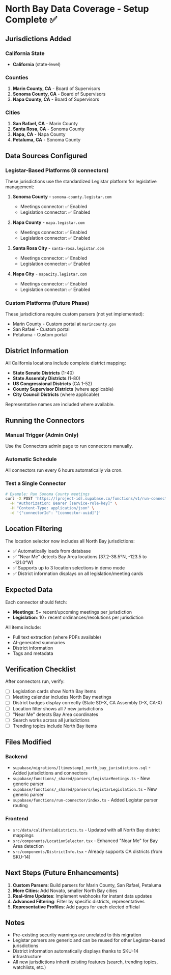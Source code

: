 # North Bay Data Coverage - Setup Complete ✅

## Jurisdictions Added

### California State
- **California** (state-level)

### Counties
1. **Marin County, CA** - Board of Supervisors
2. **Sonoma County, CA** - Board of Supervisors  
3. **Napa County, CA** - Board of Supervisors

### Cities
1. **San Rafael, CA** - Marin County
2. **Santa Rosa, CA** - Sonoma County
3. **Napa, CA** - Napa County
4. **Petaluma, CA** - Sonoma County

## Data Sources Configured

### Legistar-Based Platforms (8 connectors)
These jurisdictions use the standardized Legistar platform for legislative management:

1. **Sonoma County** - `sonoma-county.legistar.com`
   - Meetings connector: ✅ Enabled
   - Legislation connector: ✅ Enabled

2. **Napa County** - `napa.legistar.com`
   - Meetings connector: ✅ Enabled
   - Legislation connector: ✅ Enabled

3. **Santa Rosa City** - `santa-rosa.legistar.com`
   - Meetings connector: ✅ Enabled
   - Legislation connector: ✅ Enabled

4. **Napa City** - `napacity.legistar.com`
   - Meetings connector: ✅ Enabled
   - Legislation connector: ✅ Enabled

### Custom Platforms (Future Phase)
These jurisdictions require custom parsers (not yet implemented):
- Marin County - Custom portal at `marincounty.gov`
- San Rafael - Custom portal
- Petaluma - Custom portal

## District Information

All California locations include complete district mapping:
- **State Senate Districts** (1-40)
- **State Assembly Districts** (1-80)  
- **US Congressional Districts** (CA 1-52)
- **County Supervisor Districts** (where applicable)
- **City Council Districts** (where applicable)

Representative names are included where available.

## Running the Connectors

### Manual Trigger (Admin Only)
Use the Connectors admin page to run connectors manually.

### Automatic Schedule
All connectors run every 6 hours automatically via cron.

### Test a Single Connector
```bash
# Example: Run Sonoma County meetings
curl -X POST 'https://[project-id].supabase.co/functions/v1/run-connector' \
  -H "Authorization: Bearer [service-role-key]" \
  -H "Content-Type: application/json" \
  -d '{"connectorId": "[connector-uuid]"}'
```

## Location Filtering

The location selector now includes all North Bay jurisdictions:
- ✅ Automatically loads from database
- ✅ "Near Me" detects Bay Area locations (37.2-38.5°N, -123.5 to -121.0°W)
- ✅ Supports up to 3 location selections in demo mode
- ✅ District information displays on all legislation/meeting cards

## Expected Data

Each connector should fetch:
- **Meetings**: 5+ recent/upcoming meetings per jurisdiction
- **Legislation**: 10+ recent ordinances/resolutions per jurisdiction

All items include:
- Full text extraction (where PDFs available)
- AI-generated summaries
- District information
- Tags and metadata

## Verification Checklist

After connectors run, verify:
- [ ] Legislation cards show North Bay items
- [ ] Meeting calendar includes North Bay meetings
- [ ] District badges display correctly (State SD-X, CA Assembly D-X, CA-X)
- [ ] Location filter shows all 7 new jurisdictions
- [ ] "Near Me" detects Bay Area coordinates
- [ ] Search works across all jurisdictions
- [ ] Trending topics include North Bay items

## Files Modified

### Backend
- `supabase/migrations/[timestamp]_north_bay_jurisdictions.sql` - Added jurisdictions and connectors
- `supabase/functions/_shared/parsers/legistarMeetings.ts` - New generic parser
- `supabase/functions/_shared/parsers/legistarLegislation.ts` - New generic parser
- `supabase/functions/run-connector/index.ts` - Added Legistar parser routing

### Frontend
- `src/data/californiaDistricts.ts` - Updated with all North Bay district mappings
- `src/components/LocationSelector.tsx` - Enhanced "Near Me" for Bay Area detection
- `src/components/DistrictInfo.tsx` - Already supports CA districts (from SKU-14)

## Next Steps (Future Enhancements)

1. **Custom Parsers**: Build parsers for Marin County, San Rafael, Petaluma
2. **More Cities**: Add Novato, smaller North Bay cities
3. **Real-time Updates**: Implement webhooks for instant data updates
4. **Advanced Filtering**: Filter by specific districts, representatives
5. **Representative Profiles**: Add pages for each elected official

## Notes

- Pre-existing security warnings are unrelated to this migration
- Legistar parsers are generic and can be reused for other Legistar-based jurisdictions
- District information automatically displays thanks to SKU-14 infrastructure
- All new jurisdictions inherit existing features (search, trending topics, watchlists, etc.)
